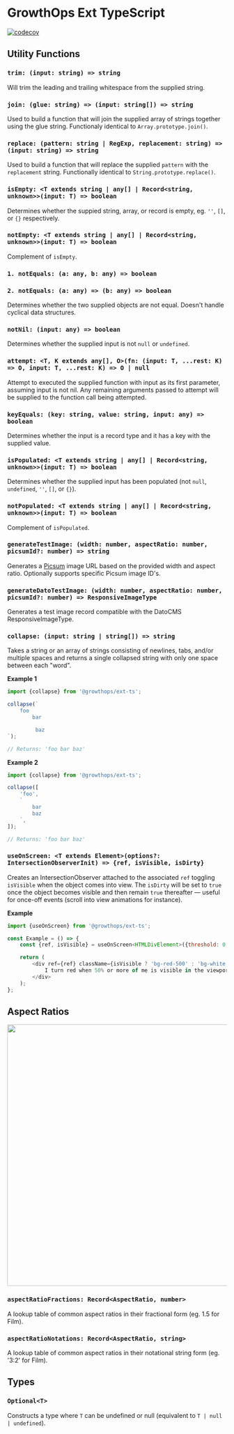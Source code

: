 # GrowthOps Ext TypeScript

[![codecov](https://codecov.io/gh/growthops-digital/ext-ts/branch/main/graph/badge.svg?token=vtv61Ll4j1)](https://codecov.io/gh/growthops-digital/ext-ts)

## Utility Functions

### `trim: (input: string) => string`

Will trim the leading and trailing whitespace from the supplied string.

### `join: (glue: string) => (input: string[]) => string`

Used to build a function that will join the supplied array of strings together using the glue string. Functionaly identical to `Array.prototype.join()`.

### `replace: (pattern: string | RegExp, replacement: string) => (input: string) => string`

Used to build a function that will replace the supplied `pattern` with the `replacement` string. Functionally identical to `String.prototype.replace()`.

### `isEmpty: <T extends string | any[] | Record<string, unknown>>(input: T) => boolean`

Determines whether the suppied string, array, or record is empty, eg. `''`, `[]`, or `{}` respectively.

### `notEmpty: <T extends string | any[] | Record<string, unknown>>(input: T) => boolean`

Complement of `isEmpty`.

### `1. notEquals: (a: any, b: any) => boolean`
### `2. notEquals: (a: any) => (b: any) => boolean`

Determines whether the two supplied objects are not equal. Doesn't handle cyclical data structures.

### `notNil: (input: any) => boolean`

Determines whether the supplied input is not `null` or `undefined`.

### `attempt: <T, K extends any[], O>(fn: (input: T, ...rest: K) => O, input: T, ...rest: K) => O | null`

Attempt to executed the supplied function with input as its first parameter, assuming input is not nil. Any remaining arguments passed to attempt will be supplied to the function call being attempted.

### `keyEquals: (key: string, value: string, input: any) => boolean`

Determines whether the input is a record type and it has a key with the supplied value.

### `isPopulated: <T extends string | any[] | Record<string, unknown>>(input: T) => boolean`

Determines whether the supplied input has been populated (not `null`, `undefined`, `''`, `[]`, or `{}`).

### `notPopulated: <T extends string | any[] | Record<string, unknown>>(input: T) => boolean`

Complement of `isPopulated`.

### `generateTestImage: (width: number, aspectRatio: number, picsumId?: number) => string`

Generates a [Picsum](https://picsum.photos/) image URL based on the provided width and aspect ratio. Optionally supports specific Picsum image ID's.

### `generateDatoTestImage: (width: number, aspectRatio: number, picsumId?: number) => ResponsiveImageType`

Generates a test image record compatible with the DatoCMS ResponsiveImageType.

### `collapse: (input: string | string[]) => string`

Takes a string or an array of strings consisting of newlines, tabs, and/or multiple spaces and returns a single collapsed string with only one space between each "word".

**Example 1**
```js
import {collapse} from '@growthops/ext-ts';

collapse(`
	foo
		bar

	     baz
`);

// Returns: 'foo bar baz'
```

**Example 2**
```js
import {collapse} from '@growthops/ext-ts';

collapse([
	'foo',
	`
		bar
		baz
	`,
]);

// Returns: 'foo bar baz'
```

### `useOnScreen: <T extends Element>(options?: IntersectionObserverInit) => {ref, isVisible, isDirty}`

Creates an IntersectionObserver attached to the associated `ref` toggling `isVisible` when the object comes into view. The `isDirty` will be set to `true` once the object becomes visible and then remain `true` thereafter — useful for once-off events (scroll into view animations for instance).

**Example**
```js
import {useOnScreen} from '@growthops/ext-ts';

const Example = () => {
	const {ref, isVisible} = useOnScreen<HTMLDivElement>({threshold: 0.5});

	return (
		<div ref={ref} className={isVisible ? 'bg-red-500' : 'bg-white'}>
			I turn red when 50% or more of me is visible in the viewport.
		</div>
	);
};
```

## Aspect Ratios

<img src="https://user-images.githubusercontent.com/56568247/140027374-486d0432-b2f6-4865-91b7-a514cc586190.jpg" width="600"/>

### `aspectRatioFractions: Record<AspectRatio, number>`

A lookup table of common aspect ratios in their fractional form (eg. 1.5 for Film).

### `aspectRatioNotations: Record<AspectRatio, string>`

A lookup table of common aspect ratios in their notational string form (eg. '3:2' for Film).

## Types

### `Optional<T>`

Constructs a type where `T` can be undefined or null (equivalent to `T | null | undefined`).
